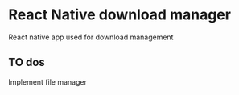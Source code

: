 # React Native download manager
React native app used for download management

## TO dos
Implement file manager
